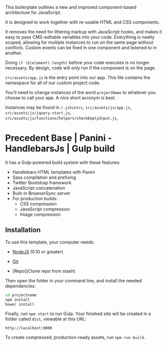 This boilerplate outlines a new and improved component-based architecture for JavaScript.

It is designed to work together with re-usable HTML and CSS components.

It removes the need for littering markup with JavaScript hooks, and makes it easy to pass CMS-editable variables into your code. Everything is neatly scoped, allowing for multiple instances to run on the same page without conflicts. Custom events can be fired in one component and listened to in another.

Doing `if ($(element).length)` before your code executes is no longer necessary. By design, code will only run if the component is on the page.

`src/assets/app.js` is the entry point into our app. This file contains the namespace for all of our custom project code.

You'll need to change instances of the word `projectName` to whatever you choose to call your app. A nice short acronym is best.

Instances may be found in `/.jshintrc`, `src/assets/js/app.js`, `src/assets/js/jquery-start.js`, `src/assets/js/functions/helpers/checkEmptyInput.js`, 


# Precedent Base | Panini - HandlebarsJs | Gulp build

It has a Gulp-powered build system with these features:

- Handlebars HTML templates with Panini
- Sass compilation and prefixing
- Twitter Bootstrap framework
- JavaScript concatenation
- Built-in BrowserSync server
- For production builds:
  - CSS compression
  - JavaScript compression
  - Image compression

## Installation

To use this template, your computer needs:

- [NodeJS](https://nodejs.org/en/) (0.10 or greater)
- [Git](https://git-scm.com/)

- [Repo](Clone repo from stash)


Then open the folder in your command line, and install the needed dependencies:

```bash
cd projectname
npm install
bower install
```

Finally, run `npm start` to run Gulp. Your finished site will be created in a folder called `dist`, viewable at this URL:

```
http://localhost:8000
```

To create compressed, production-ready assets, run `npm run build`.
